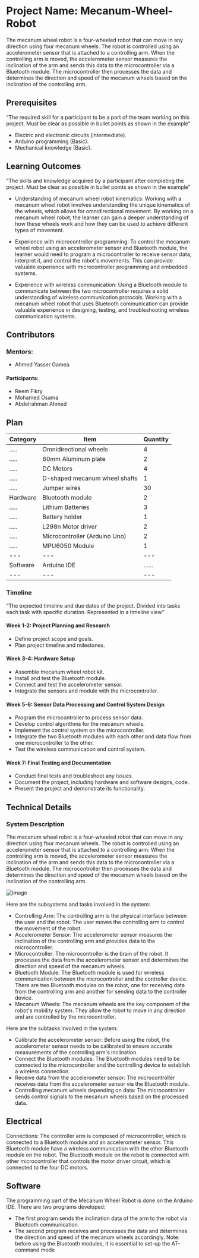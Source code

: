 # Project Name: Mecanum-Wheel-Robot

The mecanum wheel robot is a four-wheeled robot that can move in any direction using four mecanum wheels. The robot is controlled using an accelerometer sensor that is attached to a controlling arm. When the controlling arm is moved, the accelerometer sensor measures the inclination of the arm and sends this data to the microcontroller via a Bluetooth module. The microcontroller then processes the data and determines the direction and speed of the mecanum wheels based on the inclination of the controlling arm.

## Prerequisites
“The required skill for a participant to be a part of the team working on this project. Must be clear as possible in bullet points as shown in the example”
*	Electric and electronic circuits (intermediate).
*	Arduino programming (Basic).
*	Mechanical knowledge (Basic).

##	Learning Outcomes
“The skills and knowledge acquired by a participant after completing the project. Must be clear as possible in bullet points as shown in the example”
*	Understanding of mecanum wheel robot kinematics: Working with a mecanum wheel robot involves understanding the unique kinematics of the wheels, which allows for omnidirectional movement. By working on a mecanum wheel robot, the learner can gain a deeper understanding of how these wheels work and how they can be used to achieve different types of movement.

*	Experience with microcontroller programming: To control the mecanum wheel robot using an accelerometer sensor and Bluetooth module, the learner would need to program a microcontroller to receive sensor data, interpret it, and control the robot's movements. This can provide valuable experience with microcontroller programming and embedded systems.

*	Experience with wireless communication: Using a Bluetooth module to communicate between the two microcontroller requires a solid understanding of wireless communication protocols. Working with a mecanum wheel robot that uses Bluetooth communication can provide valuable experience in designing, testing, and troubleshooting wireless communication systems.

##	Contributors
###	Mentors:
* Ahmed Yasser Gamea
#### Participants:
*	Reem Fikry
*	Mohamed Osama
*	Abdelrahman Ahmed


## Plan

 Category | Item | Quantity 
--- | --- | --- 
 ..... | Omnidirectional wheels |4
 ..... | 60mm Aluminum plate |2
 ..... | DC Motors |4
 ..... | D-shaped mecanum wheel shafts | 1 
 ..... | Jumper wires |30
 Hardware | Bluetooth module | 2 
 ..... | Lithium Batteries | 3 
 ..... | Battery holder | 1 
 ..... | L298n Motor driver | 2 
 ..... | Microcontroller (Arduino Uno) | 2 
 ..... | MPU6050 Module | 1 
--- | --- | --- 
 Software | Arduino IDE | ...... 
--- | --- | --- 


### Timeline
“The expected timeline and due dates of the project. Divided into tasks each task with specific duration. Represented in a timeline view”
#### Week 1-2: Project Planning and Research
*	Define project scope and goals. 
*	Plan project timeline and milestones.
#### Week 3-4: Hardware Setup
*	Assemble mecanum wheel robot kit.
*	Install and test the Bluetooth module. 
*	Connect and test the accelerometer sensor. 
*	Integrate the sensors and module with the microcontroller. 
#### Week 5-6: Sensor Data Processing and Control System Design
*	Program the microcontroller to process sensor data.
*	Develop control algorithms for the mecanum wheels.
*	Implement the control system on the microcontroller.
*	Integrate the two Bluetooth modules with each other and data flow from one microcontroller to the other.
*	Test the wireless communication and control system.
#### Week 7: Final Testing and Documentation
*	Conduct final tests and troubleshoot any issues.
*	Document the project, including hardware and software designs, code.
*	Present the project and demonstrate its functionality.

## Technical Details
###	System Description
The mecanum wheel robot is a four-wheeled robot that can move in any direction using four mecanum wheels. The robot is controlled using an accelerometer sensor that is attached to a controlling arm. When the controlling arm is moved, the accelerometer sensor measures the inclination of the arm and sends this data to the microcontroller via a Bluetooth module. The microcontroller then processes the data and determines the direction and speed of the mecanum wheels based on the inclination of the controlling arm.

![image](https://user-images.githubusercontent.com/130171279/233725996-a1796dae-f700-4b50-b326-eb288098d990.png)


Here are the subsystems and tasks involved in the system:
*	Controlling Arm: The controlling arm is the physical interface between the user and the robot. The user moves the controlling arm to control the movement of the robot.
*	Accelerometer Sensor: The accelerometer sensor measures the inclination of the controlling arm and provides data to the microcontroller.
*	Microcontroller: The microcontroller is the brain of the robot. It processes the data from the accelerometer sensor and determines the direction and speed of the mecanum wheels.
*	Bluetooth Module: The Bluetooth module is used for wireless communication between the microcontroller and the controller device. There are two Bluetooth modules on the robot, one for receiving data from the controlling arm and another for sending data to the controller device.
*	Mecanum Wheels: The mecanum wheels are the key component of the robot's mobility system. They allow the robot to move in any direction and are controlled by the microcontroller.


Here are the subtasks involved in the system:
*	Calibrate the accelerometer sensor: Before using the robot, the accelerometer sensor needs to be calibrated to ensure accurate measurements of the controlling arm's inclination.
*	Connect the Bluetooth modules: The Bluetooth modules need to be connected to the microcontroller and the controlling device to establish a wireless connection.
*	Receive data from the accelerometer sensor: The microcontroller receives data from the accelerometer sensor via the Bluetooth module.
*	Controlling mecanum wheels depending on data: The microcontroller sends control signals to the mecanum wheels based on the processed data.

##	Electrical
Connections:
The controller arm is composed of microcontroller, which is connected to a Bluetooth module and an accelerometer sensor. This Bluetooth module have a wireless communication with the other Bluetooth module on the robot.
The Bluetooth module on the robot is connected with other microcontroller that controls the motor driver circuit, which is connected to the four DC motors. 
##	Software
The programming part of the Mecanum Wheel Robot is done on the Arduino IDE. There are two programs developed:
*	The first program sends the inclination data of the arm to the robot via Bluetooth communication.
*	The second program receives and processes the data and determines the direction and speed of the mecanum wheels accordingly.
Note: before using the Bluetooth modules, it is essential to set-up the AT-command mode


